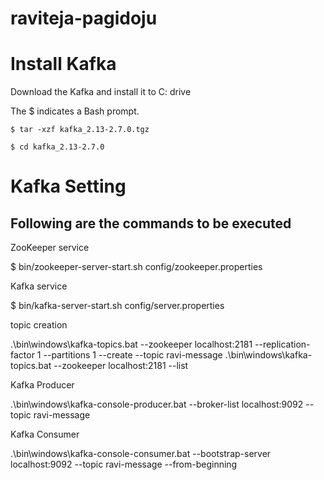 # raviteja-pagidoju
# Install Kafka
Download the Kafka and install it to C: drive

The $ indicates a Bash prompt.

```$ tar -xzf kafka_2.13-2.7.0.tgz```

```$ cd kafka_2.13-2.7.0```

# Kafka Setting
## Following are the commands to be executed

ZooKeeper service

$ bin/zookeeper-server-start.sh config/zookeeper.properties

Kafka service

$ bin/kafka-server-start.sh config/server.properties

topic creation

.\bin\windows\kafka-topics.bat --zookeeper localhost:2181 --replication-factor 1 --partitions 1 --create --topic ravi-message
.\bin\windows\kafka-topics.bat --zookeeper localhost:2181 --list

Kafka Producer 

.\bin\windows\kafka-console-producer.bat --broker-list localhost:9092 --topic ravi-message

 Kafka Consumer

.\bin\windows\kafka-console-consumer.bat --bootstrap-server localhost:9092 --topic ravi-message --from-beginning
